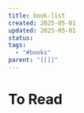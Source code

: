 ```yaml
---
title: book-list
created: 2025-05-01
updated: 2025-05-01
status: 
tags:
  - "#books"
parent: "[[]]"
---
```


# To Read
